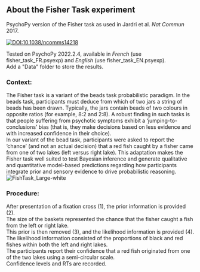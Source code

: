 ## About the Fisher Task experiment
PsychoPy version of the Fisher task as used in Jardri et al. _Nat Commun_ 2017.

[![DOI:10.1038/ncomms14218](https://zenodo.org/badge/DOI/10.1038/ncomms14218.svg)](https://doi.org/10.1038/ncomms14218)

Tested on PsychoPy 2022.2.4, available in *French* (use fisher_task_FR.psyexp) and *English* (use fisher_task_EN.psyexp).  
Add a "Data" folder to store the results.

### Context:  
The Fisher task is a variant of the beads task probabilistic paradigm. In the beads task, participants must deduce from which of two jars a string of beads has been drawn. Typically, the jars contain beads of two colours in opposite ratios (for example, 8:2 and 2:8). A robust finding in such tasks is that people suffering from psychotic symptoms exhibit a ‘jumping-to-conclusions’ bias (that is, they make decisions based on less evidence and with increased confidence in their choice).  
In our variant of the bead task, participants were asked to report the ‘chance’ (and not an actual decision) that a red fish caught by a fisher came from one of two lakes (left versus right lake). This adaptation makes the Fisher task well suited to test Bayesian inference and generate qualitative and quantitative model-based predictions regarding how participants integrate prior and sensory evidence to drive probabilistic reasoning.
![FishTask_Large-white](https://user-images.githubusercontent.com/40823809/210080105-31589ac3-cc2f-4099-b65e-c2e8386876e8.jpg)
### Procedure:  
After presentation of a fixation cross (1), the prior information is provided (2).  
The size of the baskets represented the chance that the fisher caught a fish from the left or right lake.  
This prior is then removed (3), and the likelihood information is provided (4).  
The likelihood information consisted of the proportions of black and red fishes within both the left and right lakes.  
The participants report their confidence that a red fish originated from one of the two lakes using a semi-circular scale.  
Confidence levels and RTs are recorded.
